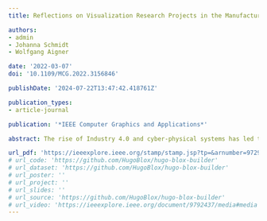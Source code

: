 ```yaml
---
title: Reflections on Visualization Research Projects in the Manufacturing Industry

authors:
- admin
- Johanna Schmidt
- Wolfgang Aigner

date: '2022-03-07'
doi: '10.1109/MCG.2022.3156846'

publishDate: '2024-07-22T13:47:42.418761Z'

publication_types:
- article-journal

publication: '*IEEE Computer Graphics and Applications*'

abstract: The rise of Industry 4.0 and cyber-physical systems has led to an abundance of large amounts of data, particularly in the manufacturing industry. Visualization and visual analytics play essential roles in harnessing this data. They have already been acknowledged as being among the key enabling technologies in the fourth industrial revolution. However, there are many challenges attached to applying visualization successfully, both from the manufacturing industry and visualization research perspectives. As members of research institutions involved in several applied research projects dealing with visualization in manufacturing, we characterized and analyzed our experiences for a detailed qualitative view, to distill important lessons learned, and to identify research gaps. With this article, we aim to provide added value and guidance for both manufacturing engineers and visualization researchers to avoid pitfalls and make such interdisciplinary endeavors more successful.

url_pdf: 'https://ieeexplore.ieee.org/stamp/stamp.jsp?tp=&arnumber=9729397'
# url_code: 'https://github.com/HugoBlox/hugo-blox-builder'
# url_dataset: 'https://github.com/HugoBlox/hugo-blox-builder'
# url_poster: ''
# url_project: ''
# url_slides: ''
# url_source: 'https://github.com/HugoBlox/hugo-blox-builder'
# url_video: 'https://ieeexplore.ieee.org/document/9792437/media#media'
---
```

